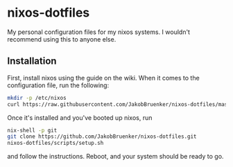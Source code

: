 nixos-dotfiles
==============

My personal configuration files for my nixos systems. I wouldn't recommend
using this to anyone else.

Installation
------------

First, install nixos using the guide on the wiki. When it comes to the
configuration file, run the following:

```bash
mkdir -p /etc/nixos
curl https://raw.githubusercontent.com/JakobBruenker/nixos-dotfiles/master/configuration.nix > /etc/nixos/configuration.nix
```

Once it's installed and you've booted up nixos, run

```bash
nix-shell -p git
git clone https://github.com/JakobBruenker/nixos-dotfiles.git
nixos-dotfiles/scripts/setup.sh
```

and follow the instructions. Reboot, and your system should be ready to go.

